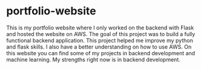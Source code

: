 # portfolio-website
This is my portfolio website where I only worked on the backend with Flask and hosted the website on AWS. The goal of this project was to build a fully functional backend application. This project helped me improve my python and flask skills. I also have a better understanding on how to use AWS. On this website you can find some of my projects in backend development and machine learning. My strengths right now is in backend development.
